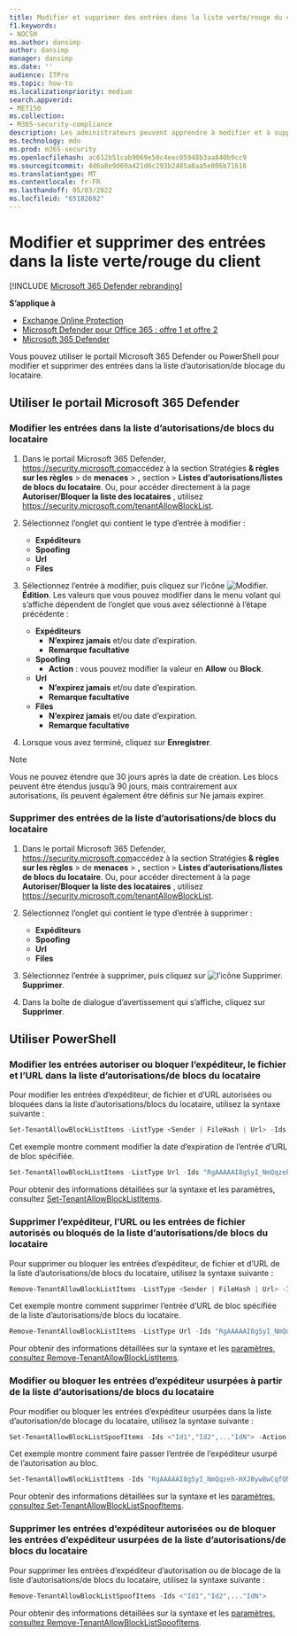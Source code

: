 ```yaml
---
title: Modifier et supprimer des entrées dans la liste verte/rouge du client
f1.keywords:
- NOCSH
ms.author: dansimp
author: dansimp
manager: dansimp
ms.date: ''
audience: ITPro
ms.topic: how-to
ms.localizationpriority: medium
search.appverid:
- MET150
ms.collection:
- M365-security-compliance
description: Les administrateurs peuvent apprendre à modifier et à supprimer des entrées dans la liste d’autorisation/de blocage du locataire dans le portail de sécurité.
ms.technology: mdo
ms.prod: m365-security
ms.openlocfilehash: ac612b51cab9069e50c4eec05948b3aa840b9cc9
ms.sourcegitcommit: 4d6a8e9d69a421d6c293b2485a8aa5e806b71616
ms.translationtype: MT
ms.contentlocale: fr-FR
ms.lasthandoff: 05/03/2022
ms.locfileid: "65182692"
---
```

# <a name="modify-and-remove-entries-in-the-tenant-allowblock-list"></a>Modifier et supprimer des entrées dans la liste verte/rouge du client

[!INCLUDE [Microsoft 365 Defender rebranding](../includes/microsoft-defender-for-office.md)]

**S’applique à**
- [Exchange Online Protection](exchange-online-protection-overview.md)
- [Microsoft Defender pour Office 365 : offre 1 et offre 2](defender-for-office-365.md)
- [Microsoft 365 Defender](../defender/microsoft-365-defender.md)

Vous pouvez utiliser le portail Microsoft 365 Defender ou PowerShell pour modifier et supprimer des entrées dans la liste d’autorisation/de blocage du locataire.

## <a name="use-the-microsoft-365-defender-portal"></a>Utiliser le portail Microsoft 365 Defender

### <a name="modify-entries-in-the-tenant-allowblock-list"></a>Modifier les entrées dans la liste d’autorisations/de blocs du locataire

1. Dans le portail Microsoft 365 Defender, <https://security.microsoft.com>accédez à la section Stratégies **& règles sur les règles** \> de **menaces** \> **,** section \> **Listes d’autorisations/listes de blocs du locataire**. Ou, pour accéder directement à la page **Autoriser/Bloquer la liste des locataires** , utilisez <https://security.microsoft.com/tenantAllowBlockList>.

2. Sélectionnez l’onglet qui contient le type d’entrée à modifier :
   - **Expéditeurs**
   - **Spoofing**
   - **Url**
   - **Files**

3. Sélectionnez l’entrée à modifier, puis cliquez sur l’icône ![Modifier.](../../media/m365-cc-sc-edit-icon.png) **Édition**. Les valeurs que vous pouvez modifier dans le menu volant qui s’affiche dépendent de l’onglet que vous avez sélectionné à l’étape précédente :
   - **Expéditeurs**
     - **N’expirez jamais** et/ou date d’expiration.
     - **Remarque facultative**
   - **Spoofing**
     - **Action** : vous pouvez modifier la valeur en **Allow** ou **Block**.
   - **Url**
     - **N’expirez jamais** et/ou date d’expiration.
     - **Remarque facultative**
   - **Files**
     - **N’expirez jamais** et/ou date d’expiration.
     - **Remarque facultative**

4. Lorsque vous avez terminé, cliquez sur **Enregistrer**.

> [!NOTE]
> Vous ne pouvez étendre que 30 jours après la date de création. Les blocs peuvent être étendus jusqu’à 90 jours, mais contrairement aux autorisations, ils peuvent également être définis sur Ne jamais expirer.

### <a name="remove-entries-from-the-tenant-allowblock-list"></a>Supprimer des entrées de la liste d’autorisations/de blocs du locataire

1. Dans le portail Microsoft 365 Defender, <https://security.microsoft.com>accédez à la section Stratégies **& règles sur les règles** \> de **menaces** \> **,** section \> **Listes d’autorisations/listes de blocs du locataire**. Ou, pour accéder directement à la page **Autoriser/Bloquer la liste des locataires** , utilisez <https://security.microsoft.com/tenantAllowBlockList>.

2. Sélectionnez l’onglet qui contient le type d’entrée à supprimer :
   - **Expéditeurs**
   - **Spoofing**
   - **Url**
   - **Files**

3. Sélectionnez l’entrée à supprimer, puis cliquez sur ![l’icône Supprimer.](../../media/m365-cc-sc-delete-icon.png) **Supprimer**.

4. Dans la boîte de dialogue d’avertissement qui s’affiche, cliquez sur **Supprimer**.

## <a name="use-powershell"></a>Utiliser PowerShell

### <a name="modify-allow-or-block-sender-file-and-url-entries-in-the-tenant-allowblock-list"></a>Modifier les entrées autoriser ou bloquer l’expéditeur, le fichier et l’URL dans la liste d’autorisations/de blocs du locataire

Pour modifier les entrées d’expéditeur, de fichier et d’URL autorisées ou bloquées dans la liste d’autorisations/blocs du locataire, utilisez la syntaxe suivante :

```powershell
Set-TenantAllowBlockListItems -ListType <Sender | FileHash | Url> -Ids <"Id1","Id2",..."IdN"> [<-ExpirationDate Date | -NoExpiration>] [-Notes <String>]
```

Cet exemple montre comment modifier la date d’expiration de l’entrée d’URL de bloc spécifiée.

```powershell
Set-TenantAllowBlockListItems -ListType Url -Ids "RgAAAAAI8gSyI_NmQqzeh-HXJBywBwCqfQNJY8hBTbdlKFkv6BcUAAAl_QCZAACqfQNJY8hBTbdlKFkv6BcUAAAl_oSRAAAA" -ExpirationDate "5/30/2020"
```

Pour obtenir des informations détaillées sur la syntaxe et les paramètres, consultez [Set-TenantAllowBlockListItems](/powershell/module/exchange/set-tenantallowblocklistitems).

### <a name="remove-allow-or-block-sender-url-or-file-entries-from-the-tenant-allowblock-list"></a>Supprimer l’expéditeur, l’URL ou les entrées de fichier autorisés ou bloqués de la liste d’autorisations/de blocs du locataire

Pour supprimer ou bloquer les entrées d’expéditeur, de fichier et d’URL de la liste d’autorisations/de blocs du locataire, utilisez la syntaxe suivante :

```powershell
Remove-TenantAllowBlockListItems -ListType <Sender | FileHash | Url> -Ids <"Id1","Id2",..."IdN">
```

Cet exemple montre comment supprimer l’entrée d’URL de bloc spécifiée de la liste d’autorisations/de blocs du locataire.

```powershell
Remove-TenantAllowBlockListItems -ListType Url -Ids "RgAAAAAI8gSyI_NmQqzeh-HXJBywBwCqfQNJY8hBTbdlKFkv6BcUAAAl_QCZAACqfQNJY8hBTbdlKFkv6BcUAAAl_oSPAAAA0"
```

Pour obtenir des informations détaillées sur la syntaxe et les [paramètres, consultez Remove-TenantAllowBlockListItems](/powershell/module/exchange/remove-tenantallowblocklistitems).

### <a name="modify-allow-or-block-spoofed-sender-entries-from-the-tenant-allowblock-list"></a>Modifier ou bloquer les entrées d’expéditeur usurpées à partir de la liste d’autorisations/de blocs du locataire

Pour modifier ou bloquer les entrées d’expéditeur usurpées dans la liste d’autorisation/de blocage du locataire, utilisez la syntaxe suivante :

```powershell
Set-TenantAllowBlockListSpoofItems -Ids <"Id1","Id2",..."IdN"> -Action <Allow | Block>
```

Cet exemple montre comment faire passer l’entrée de l’expéditeur usurpé de l’autorisation au bloc.

```powershell
Set-TenantAllowBlockListItems -Ids "RgAAAAAI8gSyI_NmQqzeh-HXJBywBwCqfQNJY8hBTbdlKFkv6BcUAAAl_QCZAACqfQNJY8hBTbdlKFkv6BcUAAAl_oSRAAAA" -Action Block
```

Pour obtenir des informations détaillées sur la syntaxe et les [paramètres, consultez Set-TenantAllowBlockListSpoofItems](/powershell/module/exchange/set-tenantallowblocklistspoofitems).

### <a name="remove-allow-or-block-spoofed-sender-entries-from-the-tenant-allowblock-list"></a>Supprimer les entrées d’expéditeur autorisées ou de bloquer les entrées d’expéditeur usurpées de la liste d’autorisations/de blocs du locataire

Pour supprimer les entrées d’expéditeur d’autorisation ou de blocage de la liste d’autorisations/de blocs du locataire, utilisez la syntaxe suivante :

```powershell
Remove-TenantAllowBlockListSpoofItems -Ids <"Id1","Id2",..."IdN">
```

Pour obtenir des informations détaillées sur la syntaxe et les [paramètres, consultez Remove-TenantAllowBlockListSpoofItems](/powershell/module/exchange/remove-tenantallowblocklistspoofitems).
